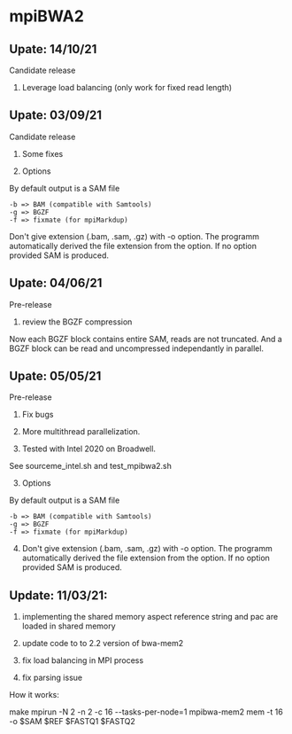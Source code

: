 # mpiBWA2


Upate: 14/10/21
---------------

Candidate release

1) Leverage load balancing (only work for fixed read length)


Upate: 03/09/21
---------------

Candidate release

1) Some fixes

2) Options 

By default output is a SAM file

	-b => BAM (compatible with Samtools)
	-g => BGZF
	-f => fixmate (for mpiMarkdup)


Don't give extension  (.bam, .sam, .gz) with -o option.
The programm automatically derived the file extension from the option. 
If no option provided SAM is produced.


Upate: 04/06/21
---------------

Pre-release

1) review the BGZF compression

Now each BGZF block contains entire SAM, reads are not truncated.
And a BGZF block can be read and uncompressed independantly in parallel.


Upate: 05/05/21
---------------

Pre-release 

1) Fix bugs

2) More multithread parallelization.  

2) Tested with Intel 2020 on Broadwell.

See sourceme_intel.sh and test_mpibwa2.sh

3) Options 

By default output is a SAM file

	-b => BAM (compatible with Samtools)
	-g => BGZF
	-f => fixmate (for mpiMarkdup)


4) Don't give extension  (.bam, .sam, .gz) with -o option.
The programm automatically derived the file extension from the option. 
If no option provided SAM is produced.


Update: 11/03/21:
-----------------

1) implementing the shared memory aspect 
reference string and pac are loaded in shared memory

2) update code to to 2.2 version of bwa-mem2

3) fix load balancing in MPI process

4) fix parsing issue  

How it works:

make
mpirun -N 2 -n 2 -c 16 --tasks-per-node=1 mpibwa-mem2 mem -t 16 -o $SAM $REF $FASTQ1 $FASTQ2

